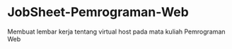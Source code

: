 # JobSheet-Pemrograman-Web
Membuat lembar kerja tentang virtual host pada mata kuliah Pemrograman Web
